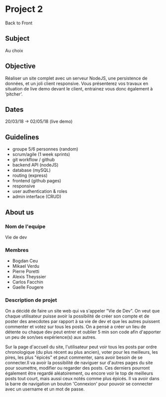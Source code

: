 # Project 2

Back to Front  

## Subject

Au choix  

## Objective

Réaliser un site complet avec un serveur NodeJS, une persistence de données, et un joli client responsive. Vous présenterez vos travaux en situation de live demo devant le client, entrainez vous donc également à ‘pitcher’.  

## Dates

20/03/18 -> 02/05/18 (live demo)  

## Guidelines

* groupe 5/6 personnes (random)  
* scrum/agile (1 week sprints)  
* git workflow / github  
* backend API (nodeJS)  
* database (mySQL)  
* routing (express)  
* frontend (github pages)  
* responsive  
* user authentication & roles  
* admin interface (CRUD)  

## About us

### Nom de l'equipe 
  
Vie de dev

### Membres
  
   * Bogdan Ceu 
   * Mikael Verdu
   * Pierre Poretti
   * Alexis Theyssier
   * Carlos Facchin
   * Gaelle Fougere  

### Description de projet  

On a décidé de faire un site web qui va s'appeler "Vie de Dev". On veut que chaque utilisateur puisse avoir la possibilité de créer son compte et de poster des anecdotes par rapport à sa vie de dev et que les autres puissent commenter et votez sur tous les posts. On a pensé a créer un lieu de détente ou chaque dev peut entrer et oublier 5 min son code afin d'apporter un peu de son/ses expérience(s) aux autres.

Sur la page d'accueil du site, l'utilisateur peut voir tous les posts par ordre chronologique (du plus récent au plus ancien), voter pour les meilleurs, les pires, les plus "épicés" et peut commenter, sans avoir besoin de se connecter.Il va avoir la possibilité de naviguer sur d'autres pages du site pour soumettre, modifier ou regarder des posts. Ces derniers pourront également être regardé aléatoirement, ou encore voir le top de meilleurs posts tout court, mais aussi ceux notés comme plus épicés. Il va avoir dans la barre de navigation un bouton 'Connexion' pour pouvoir se connecter avec un username et un mot de passe.
